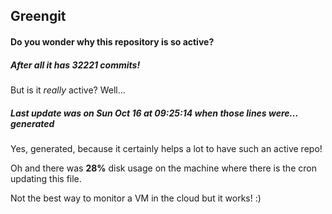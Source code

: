 ## Greengit

#### Do you wonder why this repository is so active?

##### After all it has 32221 commits!

But is it *really* active? Well...

##### Last update was on Sun Oct 16 at 09:25:14 when those lines were... generated

Yes, generated, because it certainly helps a lot to have such an active repo!

Oh and there was **28%** disk usage on the machine
where there is the cron updating this file.

Not the best way to monitor a VM in the cloud but it works! :)
